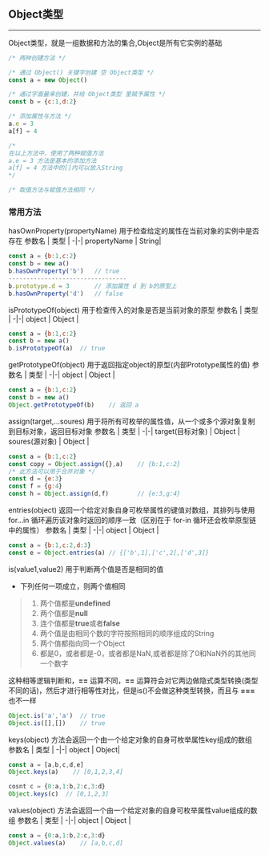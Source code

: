 ## Object类型

---

Object类型，就是一组数据和方法的集合,Object是所有它实例的基础
```javascript
/* 两种创建方法 */

/* 通过 Object() 关键字创建 空 Object类型 */
const a = new Object()

/* 通过字面量来创建，并给 Object类型 里赋予属性 */
const b = {c:1,d:2}

/* 添加属性与方法 */
a.e = 3
a[f] = 4 

/* 
在以上方法中，使用了两种赋值方法
a.e = 3 方法是基本的添加方法
a[f] = 4 方法中的[]内可以放入String
*/

/* 取值方法与赋值方法相同 */
```

### 常用方法

hasOwnProperty(propertyName) 用于检查给定的属性在当前对象的实例中是否存在
参数名 | 类型 |
-|-|
propertyName | String|
```javascript
const a = {b:1,c:2}
const b = new a()
b.hasOwnProperty('b')   // true
---------------------------------
b.prototype.d = 3       // 添加属性 d 到 b的原型上
b.hasOwnProperty('d')   // false
```

isPrototypeOf(object) 用于检查传入的对象是否是当前对象的原型
参数名 | 类型 |
-|-|
object | Object |
```javascript
const a = {b:1,c:2}
const b = new a()
b.isPrototypeOf(a)  // true
```

getPrototypeOf(object) 用于返回指定object的原型(内部Prototype属性的值)
参数名 | 类型 |
-|-|
object | Object |
```javascript
const a = {b:1,c:2}
const b = new a()
Object.getPrototypeOf(b)    // 返回 a
```

assign(target,...soures) 用于将所有可枚举的属性值，从一个或多个源对象复制到目标对象，返回目标对象
参数名 | 类型 |
-|-|
target(目标对象) | Object |
soures(源对象) | Object |
```javascript
const a = {b:1,c:2}
const copy = Object.assign({},a)    // {b:1,c:2}
/* 此方法可以用于合并对象 */
const d = {e:3}
const f = {g:4}
const h = Object.assign(d,f)        // {e:3,g:4}
``` 

entries(object) 返回一个给定对象自身可枚举属性的键值对数组，其排列与使用 for...in 循环遍历该对象时返回的顺序一致（区别在于 for-in 循环还会枚举原型链中的属性）
参数名 | 类型 |
-|-|
object | Object |
```javascript
const a = {b:1,c:2,d:3}
const e = Object.entries(a) // {['b',1],['c',2],['d',3]}
```

is(value1,value2) 用于判断两个值是否是相同的值
* 下列任何一项成立，则两个值相同
> 1. 两个值都是**undefined**
> 2. 两个值都是**null**
> 3. 连个值都是**true**或者**false**
> 4. 两个值是由相同个数的字符按照相同的顺序组成的String
> 5. 两个值都指向同一个Object
> 6. 都是0，或者都是-0，或者都是NaN,或者都是除了0和NaN外的其他同一个数字

这种相等逻辑判断和，**==** 运算不同，**==** 运算符会对它两边做隐式类型转换(类型不同的话)，然后才进行相等性对比，但是is()不会做这种类型转换，而且与 **===** 也不一样
```javascript
Object.is('a','a')  // true
Object.is([],[])    // true
```

keys(object) 方法会返回一个由一个给定对象的自身可枚举属性key组成的数组
参数名 | 类型 |
-|-|
object | Object|
```javascript
const a = [a,b,c,d,e]
Object.keys(a)    // [0,1,2,3,4]

cosnt c = {0:a,1:b,2:c,3:d}
Object.keys(c)  // [0,1,2,3]
```

values(object) 方法会返回一个由一个给定对象的自身可枚举属性value组成的数组
参数名 | 类型 |
-|-|
object | Object |
```javascript
const a = {0:a,1:b,2:c,3:d}
Object.values(a)    // [a,b,c,d]
```